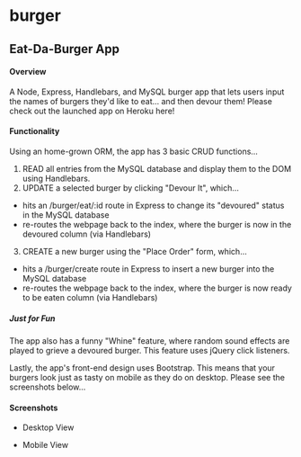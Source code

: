 # burger

## Eat-Da-Burger App

#### Overview
A Node, Express, Handlebars, and MySQL burger app that lets users input the names of burgers they'd like to eat... and then devour them! Please check out the launched app on Heroku here!

#### Functionality
Using an home-grown ORM, the app has 3 basic CRUD functions...

1. READ all entries from the MySQL database and display them to the DOM using Handlebars.
2. UPDATE a selected burger by clicking "Devour It", which...
*  hits an /burger/eat/:id route in Express to change its "devoured" status in the MySQL database
*  re-routes the webpage back to the index, where the burger is now in the devoured column (via Handlebars)
3. CREATE a new burger using the "Place Order" form, which...
*  hits a /burger/create route in Express to insert a new burger into the MySQL database
*  re-routes the webpage back to the index, where the burger is now ready to be eaten column (via Handlebars)
##### Just for Fun
The app also has a funny "Whine" feature, where random sound effects are played to grieve a devoured burger. This feature uses jQuery click listeners.

Lastly, the app's front-end design uses Bootstrap. This means that your burgers look just as tasty on mobile as they do on desktop. Please see the screenshots below...

#### Screenshots

* Desktop View



* Mobile View


